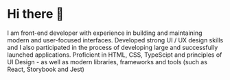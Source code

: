 # Hi there 👋

I am front-end developer with experience in building and maintaining modern and user-focused interfaces. Developed strong UI / UX design skills and I also participated in the process of developing large and successfully launched applications.
Proficient in HTML, CSS, TypeScipt and principles of UI Design - as well as modern libraries, frameworks and tools (such as React, Storybook and Jest)

